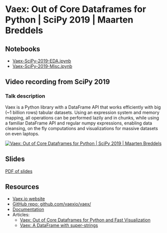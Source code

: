 # Vaex: Out of Core Dataframes for Python | SciPy 2019 | Maarten Breddels

## Notebooks
 * [Vaex-SciPy-2019-EDA.ipynb](https://nbviewer.jupyter.org/github/vaexio/vaex-talks/blob/master/2019-scipy/Vaex-SciPy-2019-EDA.ipynb)
 * [Vaex-SciPy-2019-Misc.ipynb](https://nbviewer.jupyter.org/github/vaexio/vaex-talks/blob/master/2019-scipy/Vaex-SciPy-2019-Misc.ipynb)


## Video recording from SciPy 2019

### Talk description

Vaex is a Python library with a DataFrame API that works efficiently with big (~1 billion rows) tabular datasets. Using an expression system and memory mapping, all operations can be performed lazily and in chunks, while using a familiar DataFrame API and regular numpy expressions, enabling data cleansing, on the fly computations and visualizations for massive datasets on even laptops.

[![Vaex: Out of Core Dataframes for Python | SciPy 2019 | Maarten Breddels
](http://img.youtube.com/vi/ELtjRdPT8is/0.jpg)](http://www.youtube.com/watch?v=ELtjRdPT8is "Vaex: Out of Core Dataframes for Python | SciPy 2019 | Maarten Breddels
")

## Slides

[PDF of slides](scipy-2019-vaex-intro-white.pdf)

## Resources

 * [Vaex.io website](vaex.io)
 * [GitHub repo: github.com/vaexio/vaex/](https://github.com/vaexio/vaex/)
 * [Documentation](https://docs.vaex.io)
 * Articles:
   * [Vaex: Out of Core Dataframes for Python and Fast Visualization](https://towardsdatascience.com/vaex-out-of-core-dataframes-for-python-and-fast-visualization-12c102db044a)
   * [Vaex: A DataFrame with super-strings](https://towardsdatascience.com/vaex-a-dataframe-with-super-strings-789b92e8d861)
 